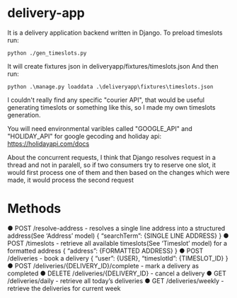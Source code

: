 # delivery-app

It is a delivery application backend written in Django.
To preload timeslots run:

```
python ./gen_timeslots.py
```

It will create fixtures json in deliveryapp/fixtures/timeslots.json
And then run:

```
python .\manage.py loaddata .\deliveryapp\fixtures\timeslots.json
```

I couldn't really find any specific "courier API", that would be useful generating timeslots or something like this,
so I made my own timeslots generation.

You will need environmental varibles called "GOOGLE_API" and "HOLIDAY_API"
for google gecoding and holiday api: https://holidayapi.com/docs

About the concurrent requests, I think that Django resolves request in a thread and not in paralell,
so if two consumers try to reserve one slot, it would first process one of them
and then based on the changes which were made, it would process the second request

# Methods

● POST /resolve-address - resolves a single line address into a structured address(See ‘Address’ model)
{
“searchTerm”: {SINGLE LINE ADDRESS}
}
● POST /timeslots - retrieve all available timeslots(See ‘Timeslot’ model) for a formatted address
{
“address”: {FORMATTED ADDRESS}
}
● POST /deliveries - book a delivery
{
“user”: {USER},
“timeslotId”: {TIMESLOT_ID}
}
● POST /deliveries/{DELIVERY_ID}/complete - mark a delivery as completed
● DELETE /deliveries/{DELIVERY_ID} - cancel a delivery
● GET /deliveries/daily - retrieve all today’s deliveries
● GET /deliveries/weekly - retrieve the deliveries for current week
